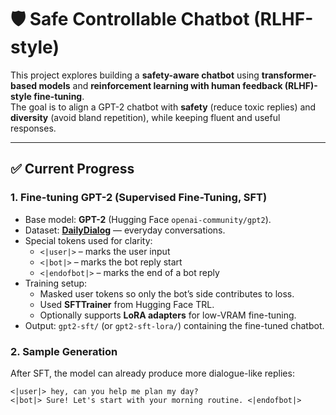 # 🛡️ Safe Controllable Chatbot (RLHF-style)

This project explores building a **safety-aware chatbot** using **transformer-based models** and **reinforcement learning with human feedback (RLHF)-style fine-tuning**.  
The goal is to align a GPT-2 chatbot with **safety** (reduce toxic replies) and **diversity** (avoid bland repetition), while keeping fluent and useful responses.

---

## ✅ Current Progress

### 1. Fine-tuning GPT-2 (Supervised Fine-Tuning, SFT)
- Base model: **GPT-2** (Hugging Face `openai-community/gpt2`).  
- Dataset: **[DailyDialog](https://huggingface.co/datasets/daily_dialog)** — everyday conversations.  
- Special tokens used for clarity:
  - `<|user|>` – marks the user input  
  - `<|bot|>` – marks the bot reply start  
  - `<|endofbot|>` – marks the end of a bot reply  
- Training setup:
  - Masked user tokens so only the bot’s side contributes to loss.  
  - Used **SFTTrainer** from Hugging Face TRL.  
  - Optionally supports **LoRA adapters** for low-VRAM fine-tuning.  
- Output: `gpt2-sft/` (or `gpt2-sft-lora/`) containing the fine-tuned chatbot.

### 2. Sample Generation
After SFT, the model can already produce more dialogue-like replies:
```text
<|user|> hey, can you help me plan my day?
<|bot|> Sure! Let's start with your morning routine. <|endofbot|>

